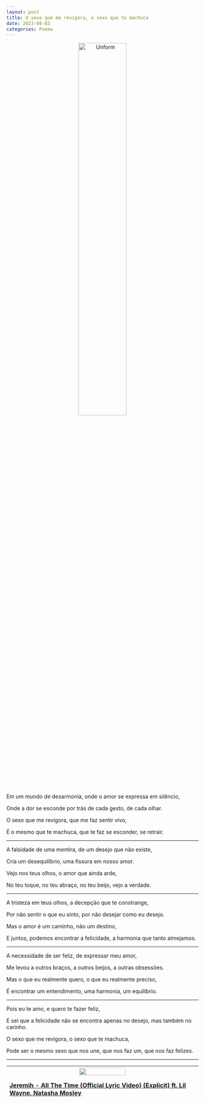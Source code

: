 ```yaml
---
layout: post
title: O sexo que me revigora, o sexo que te machuca
date: 2023-08-03
categories: Poema
---
```


<p align="center">
<img src="{{ site.baseurl }}/images/2023-08-03-O-sexo-que-me-revigora--o-sexo-que-te-machuca.png" height="50%" width="50%" alt="Unform" />
 </p>

Em um mundo de desarmonia, onde o amor se expressa em silêncio,

Onde a dor se esconde por trás de cada gesto, de cada olhar.

O sexo que me revigora, que me faz sentir vivo,

É o mesmo que te machuca, que te faz se esconder, se retrair.

---

A falsidade de uma mentira, de um desejo que não existe,

Cria um desequilíbrio, uma fissura em nosso amor.

Vejo nos teus olhos, o amor que ainda arde,

No teu toque, no teu abraço, no teu beijo, vejo a verdade.

---

A tristeza em teus olhos, a decepção que te constrange,

Por não sentir o que eu sinto, por não desejar como eu desejo.

Mas o amor é um caminho, não um destino,

E juntos, podemos encontrar a felicidade, a harmonia que tanto almejamos.

---

A necessidade de ser feliz, de expressar meu amor,

Me levou a outros braços, a outros beijos, a outras obsessões.

Mas o que eu realmente quero, o que eu realmente preciso,

É encontrar um entendimento, uma harmonia, um equilíbrio.

---

Pois eu te amo, e quero te fazer feliz,

E sei que a felicidade não se encontra apenas no desejo, mas também no carinho.

O sexo que me revigora, o sexo que te machuca,

Pode ser o mesmo sexo que nos une, que nos faz um, que nos faz felizes.

---

| [<img src="https://img.youtube.com/vi/KQo1Eio76xk/0.jpg" width=50%><br><p style="text-align: left">Jeremih - All The Time (Official Lyric Video) (Explicit) ft. Lil Wayne, Natasha Mosley</p>](https://www.youtube.com/watch?v=KQo1Eio76xk) |
| :---: |